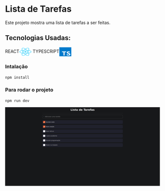 # Lista de Tarefas
Este projeto mostra uma lista de tarefas a ser feitas.

## Tecnologias Usadas:

  REACT<img align="center" alt="Paulo-REACT" height="30" width="40" src="https://raw.githubusercontent.com/devicons/devicon/master/icons/react/react-original.svg" alt="Paulo-REACT" />
  TYPESCRIPT<img align="center" alt="Paulo-TYPESCRIPT" height="30" width="40" src="https://raw.githubusercontent.com/devicons/devicon/master/icons/typescript/typescript-original.svg" alt="Paulo-TYPESCRIPT" />

### Intalação
`npm install`

### Para rodar o projeto
`npm run dev`

<img src="https://github.com/paulogilvan/todob-reactjs/blob/master/public/layout.png?raw=true" />


